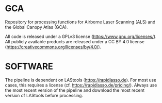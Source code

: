 # GCA
Repository for processing functions for Airborne Laser Scanning (ALS) and the Global Canopy Atlas (GCA).

All code is released under a GPLv3 license (https://www.gnu.org/licenses/).
All publicly available products are released under a CC BY 4.0 license (https://creativecommons.org/licenses/by/4.0/).

# SOFTWARE 
The pipeline is dependent on LAStools (https://rapidlasso.de). For most use cases, this requires a license (cf. https://rapidlasso.de/pricing/).
Always use the most recent version of the pipeline and download the most recent version of LAStools before processing.
